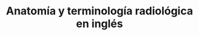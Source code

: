 ---
title: Anatomía y terminología radiológica en inglés
url: "/recursos-fisica-quimica/radiofisica/ciclos-formativos/radioterapia-dosimetria/ingles-profesional/"
summary: ""
tags:
- anatomía-terminología-radiológica-inglés
categories:
weight: 2

image:
  preview_only: true

build:
  render: never

# Optional external URL for project (replaces project detail page).
external_link: "http://fisiquimicamente.com/recursos-fisica-quimica/radiofisica/ciclos-formativos/radioterapia-dosimetria/ingles-profesional/TEMA2.pdf"

links:
- icon_pack: fas
  icon:
  name: 🗒️ Actividad
  url: actividad-upper-body-parts.pdf
---
